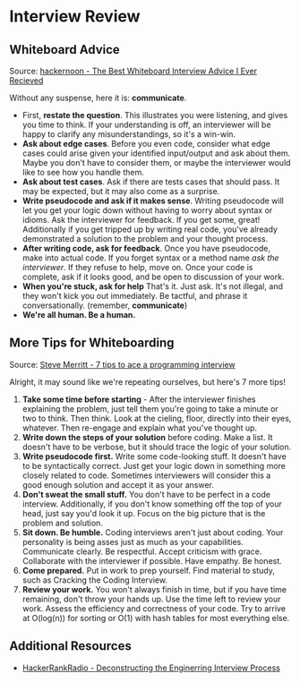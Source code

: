 # Interview Review

## Whiteboard Advice

Source: [hackernoon - The Best Whiteboard Interview Advice I Ever Recieved](https://hackernoon.com/the-best-whiteboard-interview-advice-i-ever-received-3ebbfa72e4a)

Without any suspense, here it is: **communicate**.

* First, **restate the question**. This illustrates you were listening, and gives you time to think. If your understanding is off, an interviewer will be happy to clarify any misunderstandings, so it's a win-win.
* **Ask about edge cases**. Before you even code, consider what edge cases could arise given your identified input/output and ask about them. Maybe you don't have to consider them, or maybe the interviewer would like to see how you handle them.
* **Ask about test cases**. Ask if there are tests cases that should pass. It may be expected, but it may also come as a surprise.
* **Write pseudocode and ask if it makes sense**. Writing pseudocode will let you get your logic down without having to worry about syntax or idioms. Ask the interviewer for feedback. If you get some, great! Additionally if you get tripped up by writing real code, you've already demonstrated a solution to the problem and your thought process.
* **After writing code, ask for feedback**. Once you have pseudocode, make into actual code. If you forget syntax or a method name *ask the interviewer*. If they refuse to help, move on. Once your code is complete, ask if it looks good, and be open to discussion of your work.
* **When you're stuck, ask for help** That's it. Just ask. It's not illegal, and they won't kick you out immediately. Be tactful, and phrase it conversationally. (remember, **communicate**)
* **We're all human. Be a human.**

## More Tips for Whiteboarding

Source: [Steve Merritt - 7 tips to ace a programming interview](https://medium.com/@steve_45636/6-tips-to-ace-a-whiteboard-programming-interview-f06c1b378bc6)

Alright, it may sound like we're repeating ourselves, but here's 7 more tips!

1. **Take some time before starting** - After the interviewer finishes explaining the problem, just tell them you're going to take a minute or two to think. Then think. Look at the cieling, floor, directly into their eyes, whatever. Then re-engage and explain what you've thought up.
2. **Write down the steps of your solution** before coding. Make a list. It doesn't have to be verbose, but it should trace the logic of your solution.
3. **Write pseudocode first.** Write some code-looking stuff. It doesn't have to be syntactically correct. Just get your logic down in something more closely related to code. Sometimes interviewers will consider this a good enough solution and accept it as your answer.
4. **Don't sweat the small stuff.** You don't have to be perfect in a code interview. Additionally, if you don't know something off the top of your head, just say you'd look it up. Focus on the big picture that is the problem and solution.
5. **Sit down. Be humble.** Coding interviews aren't just about coding. Your personality is being asses just as much as your capabilities. Communicate clearly. Be respectful. Accept criticism with grace. Collaborate with the interviewer if possible. Have empathy. Be honest.
6. **Come prepared.** Put in work to prep yourself. Find material to study, such as Cracking the Coding Interview.
7. **Review your work.** You won't always finish in time, but if you have time remaining, don't throw your hands up. Use the time left to review your work. Assess the efficiency and correctness of your code. Try to arrive at O(log(n)) for sorting or O(1) with hash tables for most everything else.

## Additional Resources

* [HackerRankRadio - Deconstructing the Enginerring Interview Process](https://www.youtube.com/watch?v=KdXAUst8bdo)